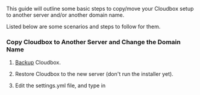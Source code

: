 This guide will outline some basic steps to copy/move your Cloudbox setup to another server and/or another domain name. 

Listed below are some scenarios and steps to follow for them. 


### Copy Cloudbox to Another Server and Change the Domain Name

1. [Backup](Backup-and-Restore#manual-backup) Cloudbox. 

2. Restore Cloudbox to the new server (don't run the installer yet). 

3. Edit the settings.yml file, and type in 